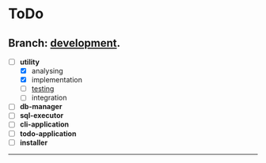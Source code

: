 # ToDo

## Branch:  [development](docs/branch-development).

- [ ] **utility**
	- [x] analysing
	- [x] implementation
	- [ ] [testing](docs/testing/utility)
	- [ ] integration
- [ ] **db-manager**
- [ ] **sql-executor**
- [ ] **cli-application**
- [ ] **todo-application**
- [ ] **installer**

---
